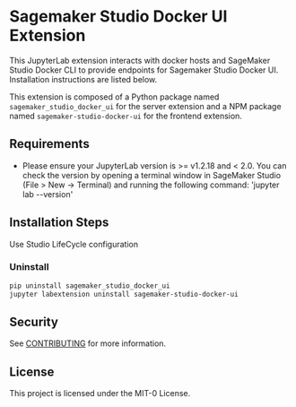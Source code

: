 # Sagemaker Studio Docker UI Extension

This JupyterLab extension interacts with docker hosts and SageMaker Studio Docker CLI to provide endpoints for Sagemaker Studio Docker UI. Installation instructions are listed below.


This extension is composed of a Python package named `sagemaker_studio_docker_ui`
for the server extension and a NPM package named `sagemaker-studio-docker-ui`
for the frontend extension.

## Requirements

* Please ensure your JupyterLab version is >= v1.2.18 and < 2.0. You can check the version by opening a terminal window in SageMaker Studio (File > New -> Terminal) and running the following command: 'jupyter lab --version'

## Installation Steps

Use Studio LifeCycle configuration

### Uninstall

```bash
pip uninstall sagemaker_studio_docker_ui
jupyter labextension uninstall sagemaker-studio-docker-ui
```

## Security

See [CONTRIBUTING](CONTRIBUTING.md#security-issue-notifications) for more information.

## License

This project is licensed under the MIT-0 License.
